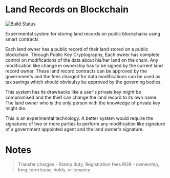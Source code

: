 # Land Records on Blockchain

[![Build Status](https://travis-ci.org/donank/blockchain-land-records.svg?branch=master)](https://travis-ci.org/donank/blockchain-land-records)

Experimental system for storing land records on public blockchains using smart contracts

Each land owner has a public record of their land stored on a public blockchain. Through Public Key Cryptography, Each owner has complete control on modifications of the data about his/her land on the chain. Any modification like change in ownership has to be signed by the current land record owner. These land record contracts can be approved by the governments and the fees charged for data modifications can be used as tax savings which should obvioulsy be approved by the governing bodies.

This system has its drawbacks like a user's private key might be compromised and the thief can change the land record to its own name. The land owner who is the only person with the knowledge of private key might die.

This is an experimental technology. A better system would require the signatures of two or more parties to perform any modification like signature of a government appointed agent and the land owner's signature.

# Notes

> Transfer charges - Stamp duty, Registration fees
> ROR - ownership, long-term lease-holds, or tenancy
